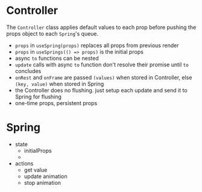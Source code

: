 # Controller

The `Controller` class applies default values to each prop before pushing the props object to each `Spring`'s queue.

- `props` in `useSpring(props)` replaces all props from previous render
- `props` in `useSprings(() => props)` is the initial props
- async `to` functions can be nested
- `update` calls with async `to` function don't resolve their promise until `to` concludes
- `onRest` and `onFrame` are passed `(values)` when stored in Controller, else `(key, value)` when stored in Spring
- the Controller does no flushing. just setup each update and send it to Spring for flushing
- one-time props, persistent props

# Spring

- state
  - initialProps
  -
- actions
  - get value
  - update animation
  - stop animation
